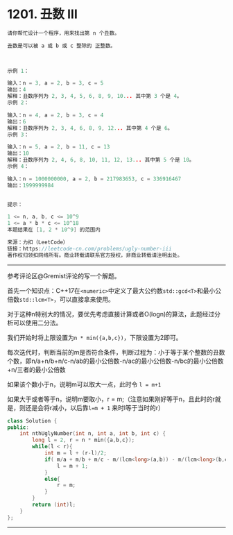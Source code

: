 # 1201. 丑数 III

```c++
请你帮忙设计一个程序，用来找出第 n 个丑数。

丑数是可以被 a 或 b 或 c 整除的 正整数。

 

示例 1：

输入：n = 3, a = 2, b = 3, c = 5
输出：4
解释：丑数序列为 2, 3, 4, 5, 6, 8, 9, 10... 其中第 3 个是 4。
示例 2：

输入：n = 4, a = 2, b = 3, c = 4
输出：6
解释：丑数序列为 2, 3, 4, 6, 8, 9, 12... 其中第 4 个是 6。
示例 3：

输入：n = 5, a = 2, b = 11, c = 13
输出：10
解释：丑数序列为 2, 4, 6, 8, 10, 11, 12, 13... 其中第 5 个是 10。
示例 4：

输入：n = 1000000000, a = 2, b = 217983653, c = 336916467
输出：1999999984
 

提示：

1 <= n, a, b, c <= 10^9
1 <= a * b * c <= 10^18
本题结果在 [1, 2 * 10^9] 的范围内

来源：力扣（LeetCode）
链接：https://leetcode-cn.com/problems/ugly-number-iii
著作权归领扣网络所有。商业转载请联系官方授权，非商业转载请注明出处。
```

---

参考评论区@Gremist评论的写一个解题。

首先一个知识点：C++17在`<numeric>`中定义了最大公约数`std::gcd<T>`和最小公倍数`std::lcm<T>`，可以直接拿来使用。

对于这种n特别大的情况，要优先考虑直接计算或者O(logn)的算法，此题经过分析可以使用二分法。

我们开始时将上限设置为`n * min({a,b,c})`，下限设置为2即可。

每次迭代时，判断当前的m是否符合条件，判断过程为：小于等于某个整数的丑数个数，即n/a+n/b+n/c-n/ab的最小公倍数-n/ac的最小公倍数-n/bc的最小公倍数+n/三者的最小公倍数

如果该个数小于n，说明m可以取大一点，此时令 `l = m+1`

如果大于或者等于n，说明m要取小，r = m;（注意如果刚好等于n，且此时的r就是，则还是会将r减小，以后靠`l=m + 1` 来时l等于当时的r）

```c++
class Solution {
public:
    int nthUglyNumber(int n, int a, int b, int c) {
        long l = 2, r = n * min({a,b,c});
        while(l < r){
            int m = l + (r-l)/2;
            if( m/a + m/b + m/c - m/(lcm<long>(a,b)) - m/(lcm<long>(b,c))- m/(lcm<long>(a,c)) +   m/(lcm<long>(lcm<long>(a,b),c))  < n ){
                l = m + 1;
            }
            else{
                r = m;
            }
        }
        return (int)l;
    }
};
```

---


